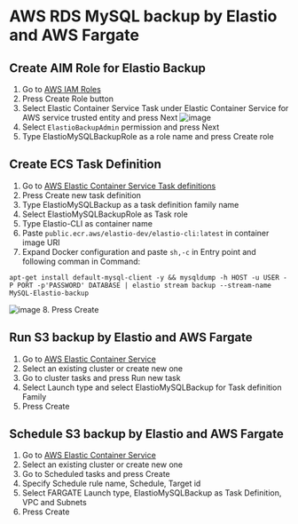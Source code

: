 # AWS RDS MySQL backup by Elastio and AWS Fargate

## Create AIM Role for Elastio Backup

1. Go to [AWS IAM Roles](https://console.aws.amazon.com/iamv2/home#/roles)
2. Press Create Role button
3. Select Elastic Container Service Task under Elastic Container Service for AWS service trusted entity and press Next
![image](https://github.com/elastio/contrib/assets/81738703/0a7050a0-895b-4227-a609-40bb9c6acb24)
4. Select `ElastioBackupAdmin` permission and press Next
5. Type ElastioMySQLBackupRole as a role name and press Create role

## Create ECS Task Definition

1. Go to [AWS Elastic Container Service Task definitions](https://console.aws.amazon.com/ecs/v2/task-definitions)
2. Press Create new task definition
3. Type ElastioMySQLBackup as a task definition family name
4. Select ElastioMySQLBackupRole as Task role
5. Type Elastio-CLI as container name
6. Paste `public.ecr.aws/elastio-dev/elastio-cli:latest` in container image URI
7. Expand Docker configuration and paste `sh,-c` in Entry point and following comman in Command:
```
apt-get install default-mysql-client -y && mysqldump -h HOST -u USER -P PORT -p'PASSWORD' DATABASE | elastio stream backup --stream-name MySQL-Elastio-backup
```
![image](https://github.com/elastio/contrib/assets/81738703/5251e7f1-ed76-48bd-96a6-a5f5dfa529a3)
8. Press Create

## Run S3 backup by Elastio and AWS Fargate

1. Go to [AWS Elastic Container Service](https://console.aws.amazon.com/ecs/v2/)
2. Select an existing cluster or create new one
3. Go to cluster tasks and press Run new task
4. Select Launch type and select ElastioMySQLBackup for Task definition Family
5. Press Create

## Schedule S3 backup by Elastio and AWS Fargate

1. Go to [AWS Elastic Container Service](https://console.aws.amazon.com/ecs/v2/)
2. Select an existing cluster or create new one
3. Go to Scheduled tasks and press Create
4. Specify Schedule rule name, Schedule, Target id
5. Select FARGATE Launch type, ElastioMySQLBackup as Task Definition, VPC and Subnets
6. Press Create
